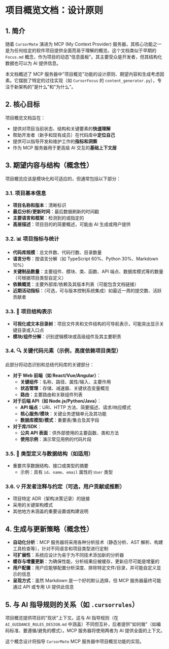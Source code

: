 # 项目概览文档：设计原则

## 1. 简介

随着 `CursorMate` 演进为 MCP (My Context Provider) 服务器，其核心功能之一是为任何给定的软件项目提供全面而易于理解的概览。这个文档类似于早期的 `Focus.md` 概念，作为项目的动态"信息面板"。其主要受众是开发者，但其结构化数据也可以为 AI 提供信息。

本文档概述了 MCP 服务器中"项目概览"功能的设计原则、期望内容和生成考虑因素。它摆脱了特定的过往实现（如 `CursorFocus` 的 `content_generator.py`），专注于新架构的"是什么"和"为什么"。

## 2. 核心目标

项目概览文档旨在：
- 提供对项目当前状态、结构和关键要素的**快速理解**
- 帮助开发者（新手和现有成员）在代码库中**定位自己**
- 提供可以指导开发和维护工作的**指标和洞察**
- 作为 MCP 服务器用于更高级 AI 交互的**基础上下文层**

## 3. 期望内容与结构（概念性）

项目概览应该是模块化和可适应的，但通常包括以下部分：

### 3.1. 项目基本信息
- **项目名称和版本**：清晰标识
- **最后分析/更新时间**：最后数据刷新的时间戳
- **主要语言和框架**：检测到的或指定的
- **高层描述**：项目目的的简要概述，可能由 AI 生成或用户提供

### 3.2. 📊 项目指标与统计
- **代码库规模**：总文件数、代码行数、目录数量
- **语言分布**：按语言分解（如 TypeScript 60%、Python 30%、Markdown 10%）
- **关键制品数量**：主要组件、模块、类、函数、API 端点、数据库模式等的数量（可根据项目类型自定义）
- **依赖概览**：主要外部库/依赖及其版本列表（可能包含文档链接）
- **近期活动指标**：（可选，可与版本控制系统集成）如最近一周的提交数、活跃贡献者

### 3.3. 📁 项目结构表示
- **可视化或文本目录树**：项目文件夹和文件结构的可导航表示，可能突出显示关键目录或入口点
- **模块/组件分解**：识别逻辑模块或高级组件及其主要职责

### 3.4. 🔍 关键代码元素（示例，高度依赖项目类型）
此部分将动态识别和总结代码库的关键部分：
- **对于 Web 前端（如 React/Vue/Angular）**：
    - **关键组件**：名称、路径、属性/输入、主要作用
    - **状态管理**：存储、减速器、关键状态变量概览
    - **路由**：主要路由和关联组件列表
- **对于后端 API（如 Node.js/Python/Java）**：
    - **API 端点**：URI、HTTP 方法、简要描述、请求/响应模式
    - **核心服务/模块**：关键业务逻辑单元及其功能
    - **数据库模型/模式**：重要表/集合及其字段
- **对于库/SDK**：
    - **公共 API 表面**：供外部使用的主要函数、类和方法
    - **使用示例**：演示常见用例的代码片段

### 3.5. 📝 类型定义与数据结构（如适用）
- 重要共享数据结构、接口或类型的摘要
    - 示例：具有 `id`、`name`、`email` 属性的 `User` 类型

### 3.6. 💡 开发者注释与约定（可选，用户贡献或推断）
- 项目特定 ADR（架构决策记录）的链接
- 采用的关键架构模式
- 其他地方未涵盖的重要设置或构建说明

## 4. 生成与更新策略（概念性）

- **自动化分析**：MCP 服务器将采用各种分析技术（静态分析、AST 解析、构建工具检查等），针对不同语言和项目类型进行定制
- **可扩展性**：系统应设计为易于为不同技术添加新的分析器
- **缓存与增量更新**：为确保性能，分析结果应被缓存，更新应尽可能是增量的
- **用户配置**：用户应能够配置分析深度、排除特定文件/目录，并可能自定义显示的信息
- **呈现方式**：虽然 Markdown 是一个好的默认选择，但 MCP 服务器最终可能通过 API 或专用 UI 提供此信息

## 5. 与 AI 指导规则的关系（如 `.cursorrules`）

项目概览提供项目的"现状"上下文。这与 AI 指导规则（在 `AI_GUIDANCE_RULES_DESIGN.md` 中涵盖）不同但互补，后者提供"如何做"（如编码标准、要遵循/避免的模式）。MCP 服务器将使用两者为 AI 提供全面的上下文。

这个概念设计将指导 `CursorMate` MCP 服务器中项目概览功能的实现。 
